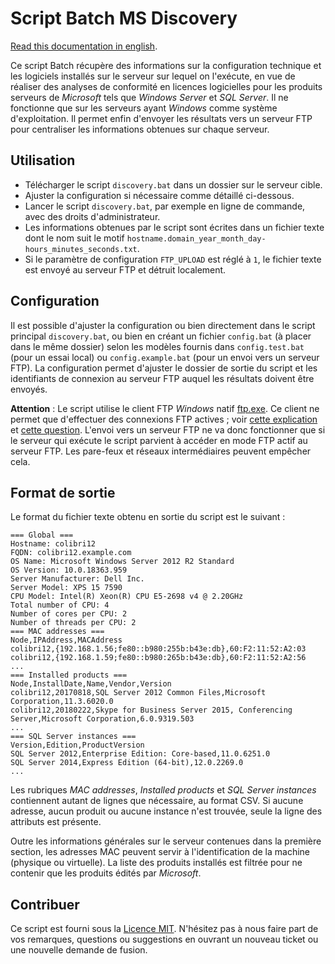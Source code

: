 # Script Batch MS Discovery

[Read this documentation in english](/README.md).

Ce script Batch récupère des informations sur la configuration technique et les logiciels installés sur le serveur sur lequel on l'exécute, en vue de réaliser des analyses de conformité en licences logicielles pour les produits serveurs de *Microsoft* tels que *Windows Server* et *SQL Server*. Il ne fonctionne que sur les serveurs ayant *Windows* comme système d'exploitation. Il permet enfin d'envoyer les résultats vers un serveur FTP pour centraliser les informations obtenues sur chaque serveur.

## Utilisation

* Télécharger le script `discovery.bat` dans un dossier sur le serveur cible.
* Ajuster la configuration si nécessaire comme détaillé ci-dessous.
* Lancer le script `discovery.bat`, par exemple en ligne de commande, avec des droits d'administrateur. 
* Les informations obtenues par le script sont écrites dans un fichier texte dont le nom suit le motif `hostname.domain_year_month_day-hours_minutes_seconds.txt`.
* Si le paramètre de configuration `FTP_UPLOAD` est réglé à `1`, le fichier texte est envoyé au serveur FTP et détruit localement.

## Configuration

Il est possible d'ajuster la configuration ou bien directement dans le script principal `discovery.bat`, ou bien en créant un fichier `config.bat` (à placer dans le même dossier) selon les modèles fournis dans `config.test.bat` (pour un essai local) ou `config.example.bat` (pour un envoi vers un serveur FTP). La configuration permet d'ajuster le dossier de sortie du script et les identifiants de connexion au serveur FTP auquel les résultats doivent être envoyés.

**Attention** : Le script utilise le client FTP *Windows* natif [ftp.exe](https://docs.microsoft.com/en-us/windows-server/administration/windows-commands/ftp). Ce client ne permet que d'effectuer des connexions FTP actives ; voir [cette explication](https://winscp.net/eng/docs/ftp_modes) et [cette question](https://stackoverflow.com/questions/32226143/failed-to-ftp-upload-using-windows-ftp-exe-port-ip-is-not-same-as-nnn-nnn-nnn). L'envoi vers un serveur FTP ne va donc fonctionner que si le serveur qui exécute le script parvient à accéder en mode FTP actif au serveur FTP. Les pare-feux et réseaux intermédiaires peuvent empêcher cela. 

## Format de sortie


Le format du fichier texte obtenu en sortie du script est le suivant :

```
=== Global ===
Hostname: colibri12
FQDN: colibri12.example.com
OS Name: Microsoft Windows Server 2012 R2 Standard
OS Version: 10.0.18363.959
Server Manufacturer: Dell Inc.
Server Model: XPS 15 7590
CPU Model: Intel(R) Xeon(R) CPU E5-2698 v4 @ 2.20GHz 
Total number of CPU: 4
Number of cores per CPU: 2
Number of threads per CPU: 2
=== MAC addresses ===
Node,IPAddress,MACAddress
colibri12,{192.168.1.56;fe80::b980:255b:b43e:db},60:F2:11:52:A2:03
colibri12,{192.168.1.59;fe80::b980:265b:b43e:db},60:F2:11:52:A2:56
...
=== Installed products ===
Node,InstallDate,Name,Vendor,Version
colibri12,20170818,SQL Server 2012 Common Files,Microsoft Corporation,11.3.6020.0 
colibri12,20180222,Skype for Business Server 2015, Conferencing Server,Microsoft Corporation,6.0.9319.503 
...
=== SQL Server instances ===
Version,Edition,ProductVersion
SQL Server 2012,Enterprise Edition: Core-based,11.0.6251.0
SQL Server 2014,Express Edition (64-bit),12.0.2269.0
...
```

Les rubriques *MAC addresses*, *Installed products* et *SQL Server instances* contiennent autant de lignes que nécessaire, au format CSV. Si aucune adresse, aucun produit ou aucune instance n'est trouvée, seule la ligne des attributs est présente.

Outre les informations générales sur le serveur contenues dans la première section, les adresses MAC peuvent servir à l'identification de la machine (physique ou virtuelle). La liste des produits installés est filtrée pour ne contenir que les produits édités par *Microsoft*. 

## Contribuer

Ce script est fourni sous la [Licence MIT](/LICENSE). N'hésitez pas à nous faire part de vos remarques, questions ou suggestions en ouvrant un nouveau ticket ou une nouvelle demande de fusion.
